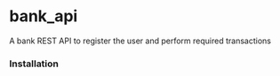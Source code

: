 # bank_api
A bank REST API to register the user and perform required transactions

### Installation
